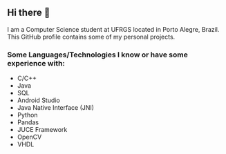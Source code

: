 ## Hi there 👋

<!--
**akpizutti/akpizutti** is a ✨ _special_ ✨ repository because its `README.md` (this file) appears on your GitHub profile.

Here are some ideas to get you started:

- 🔭 I’m currently working on ...
- 🌱 I’m currently learning ...
- 👯 I’m looking to collaborate on ...
- 🤔 I’m looking for help with ...
- 💬 Ask me about ...
- 📫 How to reach me: ...
- 😄 Pronouns: ...
- ⚡ Fun fact: ...
-->

I am a Computer Science student at UFRGS located in Porto Alegre, Brazil. This GitHub profile contains some of my personal projects.

### Some Languages/Technologies I know or have some experience with:
- C/C++
- Java
- SQL
- Android Studio
- Java Native Interface (JNI)
- Python
- Pandas
- JUCE Framework
- OpenCV
- VHDL

